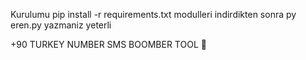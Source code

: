 Kurulumu pip install -r requirements.txt modulleri indirdikten sonra py eren.py yazmaniz yeterli

+90 TURKEY NUMBER SMS BOOMBER TOOL 🩵
